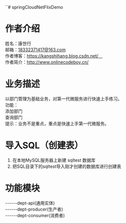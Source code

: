``# springCloudNetFlixDemo
# 作者介绍
姓名：康世行<br/>
邮箱：18332371417@163.com <br/>
作者博客：https://kangshihang.blog.csdn.net/   <br/>
作者简介：http://www.onlinecodeboy.cn/      <br/>
# 业务描述
 以部门管理为基础业务，对第一代微服务进行快速上手练习。<br/>
      功能：<br/>
       添加部门<br/>
       查询部门<br/>
  提示：业务不是重点，重点是快速上手第一代微服务。      
# 导入SQL（创建表）
 <ol>
  <li>在本地MySQL服务器上新建 sqltest 数据库</li>
  <li>把SQL目录下的sqltest导入刚才创建的数据库进行创建表</li>
 </ol>
 
# 功能模块
------dept-api(通用实体)<br/>
------dept-producer(生产者)<br/>
------dept-consumer(消费者)<br/>

